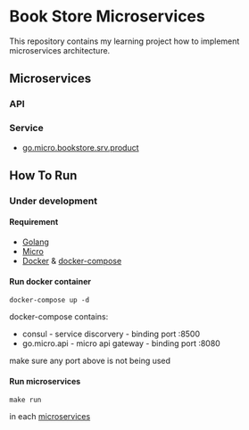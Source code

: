 # Book Store Microservices

This repository contains my learning project how to implement microservices architecture.

## Microservices

### API

### Service

* [go.micro.bookstore.srv.product](./product/srv)

## How To Run

### Under development

#### Requirement

* [Golang](https://golang.org/dl/)
* [Micro](https://github.com/micro/micro)
* [Docker](https://docs.docker.com/install/) & [docker-compose](https://docs.docker.com/compose/install/)

#### Run docker container

```
docker-compose up -d
```

docker-compose contains:

* consul - service discorvery - binding port :8500
* go.micro.api - micro api gateway - binding port :8080

make sure any port above is not being used

#### Run microservices

```
make run
```

in each [microservices](#microservices)